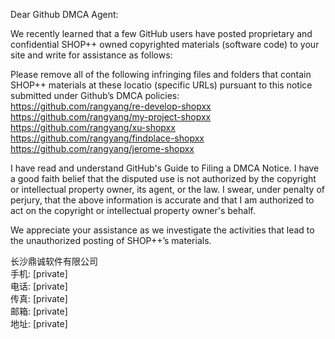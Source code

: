 Dear Github DMCA Agent:

We recently learned that a few GitHub users have posted proprietary and confidential SHOP++ owned copyrighted materials (software code) to your site and write for assistance as follows:

Please remove all of the following infringing files and folders that contain SHOP++ materials at these locatio (specific URLs) pursuant to this notice submitted under Github’s DMCA policies:  
https://github.com/rangyang/re-develop-shopxx  
https://github.com/rangyang/my-project-shopxx  
https://github.com/rangyang/xu-shopxx  
https://github.com/rangyang/findplace-shopxx  
https://github.com/rangyang/jerome-shopxx  

I have read and understand GitHub's Guide to Filing a DMCA Notice. I have a good faith belief that the disputed use is not authorized by the copyright or intellectual property owner, its agent, or the law. I swear, under penalty of perjury, that the above information is accurate and that I am authorized to act on the copyright or intellectual property owner's behalf.

We appreciate your assistance as we investigate the activities that lead to the unauthorized posting of SHOP++’s materials.

长沙鼎诚软件有限公司  
手机: [private]  
电话: [private]  
传真: [private]  
邮箱: [private]  
地址: [private]  
